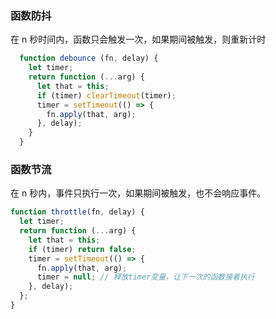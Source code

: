 ### 函数防抖
在 n 秒时间内，函数只会触发一次，如果期间被触发，则重新计时

```js
  function debounce (fn, delay) {
    let timer;
    return function (...arg) {
      let that = this;
      if (timer) clearTimeout(timer);
      timer = setTimeout(() => {
        fn.apply(that, arg);
      }, delay);
    }
  }
```

### 函数节流
在 n 秒内，事件只执行一次，如果期间被触发，也不会响应事件。

```js
function throttle(fn, delay) {
  let timer;
  return function (...arg) {
    let that = this;
    if (timer) return false;
    timer = setTimeout(() => {
      fn.apply(that, arg);
      timer = null; // 释放timer变量，让下一次的函数接着执行
    }, delay);
  };
}
```
